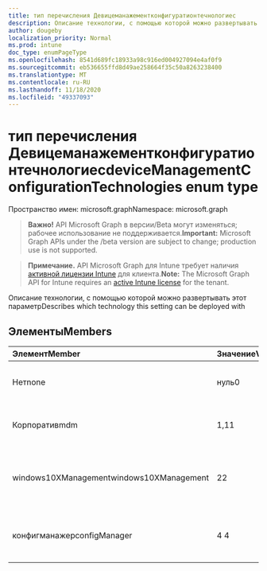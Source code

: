 ```yaml
---
title: тип перечисления Девицеманажементконфигуратионтечнологиес
description: Описание технологии, с помощью которой можно развертывать этот параметр
author: dougeby
localization_priority: Normal
ms.prod: intune
doc_type: enumPageType
ms.openlocfilehash: 8541d689fc18933a98c916ed004927094e4af0f9
ms.sourcegitcommit: eb536655ffd8d49ae258664f35c50a8263238400
ms.translationtype: MT
ms.contentlocale: ru-RU
ms.lasthandoff: 11/18/2020
ms.locfileid: "49337093"
---
```

# <a name="devicemanagementconfigurationtechnologies-enum-type"></a><span data-ttu-id="8e384-103">тип перечисления Девицеманажементконфигуратионтечнологиес</span><span class="sxs-lookup"><span data-stu-id="8e384-103">deviceManagementConfigurationTechnologies enum type</span></span>

<span data-ttu-id="8e384-104">Пространство имен: microsoft.graph</span><span class="sxs-lookup"><span data-stu-id="8e384-104">Namespace: microsoft.graph</span></span>

> <span data-ttu-id="8e384-105">**Важно!** API Microsoft Graph в версии/Beta могут изменяться; рабочее использование не поддерживается.</span><span class="sxs-lookup"><span data-stu-id="8e384-105">**Important:** Microsoft Graph APIs under the /beta version are subject to change; production use is not supported.</span></span>

> <span data-ttu-id="8e384-106">**Примечание.** API Microsoft Graph для Intune требует наличия [активной лицензии Intune](https://go.microsoft.com/fwlink/?linkid=839381) для клиента.</span><span class="sxs-lookup"><span data-stu-id="8e384-106">**Note:** The Microsoft Graph API for Intune requires an [active Intune license](https://go.microsoft.com/fwlink/?linkid=839381) for the tenant.</span></span>

<span data-ttu-id="8e384-107">Описание технологии, с помощью которой можно развертывать этот параметр</span><span class="sxs-lookup"><span data-stu-id="8e384-107">Describes which technology this setting can be deployed with</span></span>

## <a name="members"></a><span data-ttu-id="8e384-108">Элементы</span><span class="sxs-lookup"><span data-stu-id="8e384-108">Members</span></span>
|<span data-ttu-id="8e384-109">Элемент</span><span class="sxs-lookup"><span data-stu-id="8e384-109">Member</span></span>|<span data-ttu-id="8e384-110">Значение</span><span class="sxs-lookup"><span data-stu-id="8e384-110">Value</span></span>|<span data-ttu-id="8e384-111">Описание</span><span class="sxs-lookup"><span data-stu-id="8e384-111">Description</span></span>|
|:---|:---|:---|
|<span data-ttu-id="8e384-112">Нет</span><span class="sxs-lookup"><span data-stu-id="8e384-112">none</span></span>|<span data-ttu-id="8e384-113">нуль</span><span class="sxs-lookup"><span data-stu-id="8e384-113">0</span></span>|<span data-ttu-id="8e384-114">Параметр не может быть развернут через любой канал</span><span class="sxs-lookup"><span data-stu-id="8e384-114">Setting cannot be deployed through any channel</span></span>|
|<span data-ttu-id="8e384-115">Корпоратив</span><span class="sxs-lookup"><span data-stu-id="8e384-115">mdm</span></span>|<span data-ttu-id="8e384-116">1,1</span><span class="sxs-lookup"><span data-stu-id="8e384-116">1</span></span>|<span data-ttu-id="8e384-117">Параметр может быть развернут через канал MDM</span><span class="sxs-lookup"><span data-stu-id="8e384-117">Setting can be deployed through the MDM channel</span></span>|
|<span data-ttu-id="8e384-118">windows10XManagement</span><span class="sxs-lookup"><span data-stu-id="8e384-118">windows10XManagement</span></span>|<span data-ttu-id="8e384-119">2</span><span class="sxs-lookup"><span data-stu-id="8e384-119">2</span></span>|<span data-ttu-id="8e384-120">Параметр можно развернуть с помощью канала Windows10XManagement</span><span class="sxs-lookup"><span data-stu-id="8e384-120">Setting can be deployed through the Windows10XManagement channel</span></span>|
|<span data-ttu-id="8e384-121">конфигманажер</span><span class="sxs-lookup"><span data-stu-id="8e384-121">configManager</span></span>|<span data-ttu-id="8e384-122">4 </span><span class="sxs-lookup"><span data-stu-id="8e384-122">4</span></span>|<span data-ttu-id="8e384-123">Параметр можно развернуть с помощью канала Конфигманажер</span><span class="sxs-lookup"><span data-stu-id="8e384-123">Setting can be deployed through the ConfigManager channel</span></span>|





